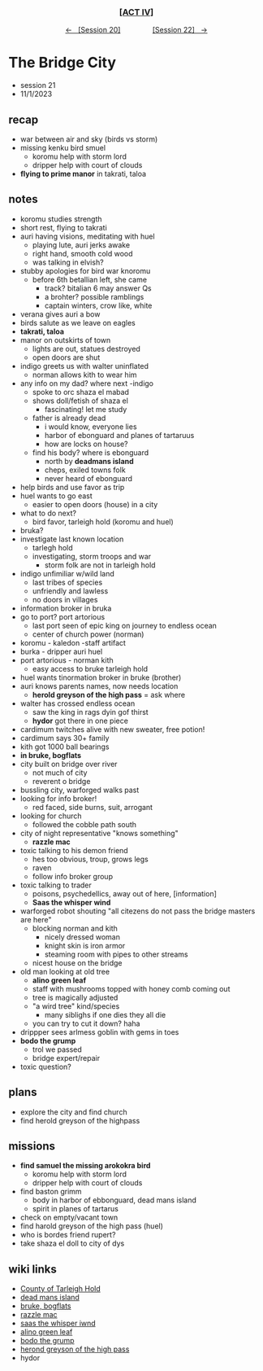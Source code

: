 <div align="center">
  <h3 align="center"><a href="https://github.com/h-griffin/dnd-notes/blob/main/grimmhaus/act-IV" >[ACT IV]</a></h3>
  <p align="center">
    <a href="https://github.com/h-griffin/dnd-notes/blob/main/grimmhaus/act-IV/23-10-25.md" >&larr; &nbsp; [Session 20]</a>
    &nbsp;&nbsp;&nbsp;&nbsp;&nbsp;&nbsp;&nbsp;&nbsp;&nbsp;&nbsp;&nbsp;&nbsp;&nbsp;&nbsp;
    <a href="https://github.com/h-griffin/dnd-notes/blob/main/grimmhaus/act-IV/23-11-8.md" >[Session 22] &nbsp; &rarr;</a>
  </p>
</div>

# The Bridge City
- session 21
- 11/1/2023

## recap
- war between air and sky (birds vs storm)
- missing kenku bird smuel
    - koromu help with storm lord
    - dripper help with court of clouds
- **flying to prime manor** in takrati, taloa

## notes
- koromu studies strength
- short rest, flying to takrati
- auri having visions, meditating with huel
    - playing lute, auri jerks awake
    - right hand, smooth cold wood
    - was talking in elvish?
- stubby apologies for bird war knoromu
    - before 6th betallian left, she came
        - track? bitalian 6 may answer Qs
        - a brohter? possible ramblings
        - captain winters, crow like, white
- verana gives auri a bow
- birds salute as we leave on eagles
- **takrati, taloa**
- manor on outskirts of town
    - lights are out, statues destroyed
    - open doors are shut
- indigo greets us with walter uninflated
    - norman allows kith to wear him
- any info on my dad? where next -indigo
    - spoke to orc shaza el mabad
    - shows doll/fetish of shaza el
        - fascinating! let me study
    - father is already dead
        - i would know, everyone lies
        - harbor of ebonguard and planes of tartaruus
        - how are locks on house?
    - find his body? where is ebonguard
        - north by **deadmans island**
        - cheps, exiled towns folk
        - never heard of ebonguard
- help birds and use favor as trip
- huel wants to go east
    - easier to open doors (house) in a city
- what to do next?
    - bird favor, tarleigh hold (koromu and huel)
- bruka?
- investigate last known location
    - tarlegh hold
    - investigating, storm troops and war
        - storm folk are not in tarleigh hold
- indigo unfimiliar w/wild land
    - last tribes of species
    - unfriendly and lawless
    - no doors in villages
- information broker in bruka
- go to port? port artorious
    - last port seen of epic king on journey to endless ocean
    - center of church power (norman)
- koromu - kaledon -staff artifact
- burka - dripper auri huel
- port artorious - norman kith
    - easy access to bruke tarleigh hold
- huel wants tinormation broker in bruke (brother)
- auri knows parents names, now needs location
    - **herold greyson of the high pass** = ask where
- walter has crossed endless ocean
    - saw the king in rags dyin gof thirst
    - **hydor** got there in one piece
- cardimum twitches alive with new sweater, free potion!
- cardimum says 30+ family
- kith got 1000 ball bearings
- **in bruke, bogflats**
- city built on bridge over river
    - not much of city
    - reverent o bridge
- bussling city, warforged walks past
- looking for info broker!
    - red faced, side burns, suit, arrogant
- looking for church
    - followed the cobble path south
- city of night representative "knows something"
    - **razzle mac**
- toxic talking to his demon friend
    - hes too obvious, troup, grows legs
    - raven
    - follow info broker group
- toxic talking to trader
    - poisons, psychedellics, away out of here, [information]
    - **Saas the whisper wind**
- warforged robot shouting "all citezens do not pass the bridge masters are here"
    - blocking norman and kith
        - nicely dressed woman
        - knight skin is iron armor
        - steaming room with pipes to other streams
    - nicest house on the bridge
- old man looking at old tree
    - **alino green leaf**
    - staff with mushrooms topped with honey comb coming out
    - tree is magically adjusted
    - "a wird tree" kind/species
        - many siblighs if one dies they all die
    - you can try to cut it down? haha
- drippper sees arlmess goblin with gems in toes
- **bodo the grump**
    - trol we passed
    - bridge expert/repair
- toxic question?

## plans
- explore the city and find church  
- find herold greyson of the highpass

## missions
- **find samuel the missing arokokra bird**
    - koromu help with storm lord
    - dripper help with court of clouds
- find baston grimm
    - body in harbor of ebbonguard, dead mans island
    - spirit in planes of tartarus
- check on empty/vacant town
- find harold greyson of the high pass (huel)
- who is bordes friend rupert?
- take shaza el doll to city of dys

## wiki links
- [County of Tarleigh Hold](../lore.md#county-of-tarleigh-hold-eastern-dalstead)
- [dead mans island](../lore.md#dead-mans-island)
- [bruke, bogflats](../lore.md#city-of-bruke-eastern-dalstead)
- [razzle mac](../lore.md#razzle-mac)
- [saas the whisper iwnd](../lore.md#saas-the-whisper-wind)
- [alino green leaf](../lore.md#alino-greenleaf)
- [bodo the grump](../lore.md#bodo-the-grump)
- [herond greyson of the high pass](../lore.md#herold-greyson-of-the-high-pass)
- hydor
